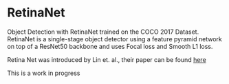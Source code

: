 
# RetinaNet
Object Detection with RetinaNet trained on the COCO 2017 Dataset. RetinaNet is a single-stage object detector using a feature pyramid network on top of a ResNet50 backbone and uses Focal loss and Smooth L1 loss.

Retina Net was introduced by Lin et. al., their paper can be found [here](https://arxiv.org/abs/1708.02002)

This is a work in progress
